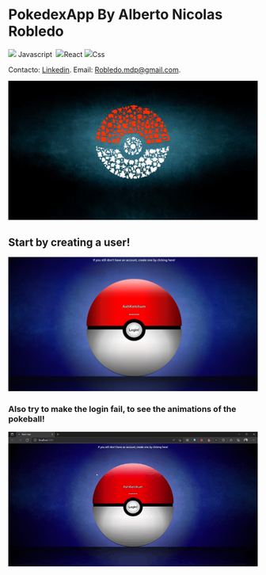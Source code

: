 # PokedexApp By Alberto Nicolas Robledo
 <img src='https://camo.githubusercontent.com/01920dc8ff66bdb2cd3bbc4847b3f88c16b706a24a3e2ee8c22b51eace241460/68747470733a2f2f75706c6f61642e77696b696d656469612e6f72672f77696b6970656469612f636f6d6d6f6e732f7468756d622f392f39392f556e6f6666696369616c5f4a6176615363726970745f6c6f676f5f322e7376672f3132303070782d556e6f6666696369616c5f4a6176615363726970745f6c6f676f5f322e7376672e706e67' style='width: 20px'> Javascript ![]()
 <img src='https://camo.githubusercontent.com/22c60db64e6ede1bbc4ecb83d5e020a9039efb4df30886324c4aab9e955de7ed/68747470733a2f2f75706c6f61642e77696b696d656469612e6f72672f77696b6970656469612f636f6d6d6f6e732f7468756d622f342f34372f52656163742e7376672f3132303070782d52656163742e7376672e706e67' style='width: 20px'>React 
 <img src='https://camo.githubusercontent.com/bd324083a5be53ed27df6319ebcbccc48f0690e7285a71e36f65a24f2b8dcc02/68747470733a2f2f313030306d61726361732e6e65742f77702d636f6e74656e742f75706c6f6164732f323032312f30322f4353532d4c6f676f2e706e67' style='width: 30px'>Css    

Contacto: [Linkedin](https://www.linkedin.com/in/albertorobledomdq/). Email: Robledo.mdp@gmail.com.
    
![Image text](https://github.com/RobleMdqDev/PokeDex/blob/main/src/img/pokeball.jpg)

## Start by creating a user!

![Image text](https://github.com/RobleMdqDev/PokeDex/blob/main/src/img/readme/readme-login.png)

### Also try to make the login fail, to see the animations of the pokeball!

![Image text](https://github.com/RobleMdqDev/PokeDex/blob/main/src/img/readme/fail-login.gif)




